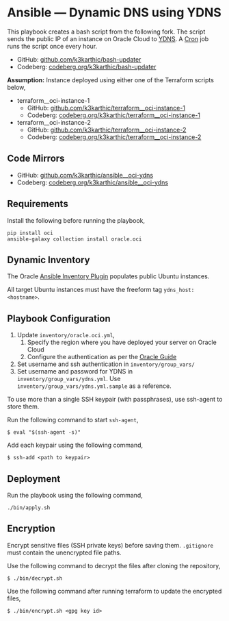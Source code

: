 # Ansible — Dynamic DNS using YDNS

This playbook creates a bash script from the following fork. The script sends the public IP of an instance on Oracle Cloud to [YDNS](https://ydns.io/). A [Cron](https://en.wikipedia.org/wiki/Cron) job runs the script once every hour.
* GitHub: [github.com/k3karthic/bash-updater](https://github.com/k3karthic/bash-updater)
* Codeberg: [codeberg.org/k3karthic/bash-updater](https://codeberg.org/k3karthic/bash-updater)

**Assumption:** Instance deployed using either one of the Terraform scripts below,
* terraform__oci-instance-1
	* GitHub: [github.com/k3karthic/terraform__oci-instance-1](https://github.com/k3karthic/terraform__oci-instance-1)
	* Codeberg: [codeberg.org/k3karthic/terraform__oci-instance-1](https://codeberg.org/k3karthic/terraform__oci-instance-1)
* terraform__oci-instance-2
	* GitHub: [github.com/k3karthic/terraform__oci-instance-2](https://github.com/k3karthic/terraform__oci-instance-2)
	* Codeberg: [codeberg.org/k3karthic/terraform__oci-instance-2](https://codeberg.org/k3karthic/terraform__oci-instance-2)

## Code Mirrors

* GitHub: [github.com/k3karthic/ansible__oci-ydns](https://github.com/k3karthic/ansible__oci-ydns/)
* Codeberg: [codeberg.org/k3karthic/ansible__oci-ydns](https://codeberg.org/k3karthic/ansible__oci-ydns)

## Requirements

Install the following before running the playbook,
```
pip install oci
ansible-galaxy collection install oracle.oci
```

## Dynamic Inventory

The Oracle [Ansible Inventory Plugin](https://docs.oracle.com/en-us/iaas/Content/API/SDKDocs/ansibleinventoryintro.htm) populates public Ubuntu instances.

All target Ubuntu instances must have the freeform tag `ydns_host: <hostname>`.

## Playbook Configuration

1. Update `inventory/oracle.oci.yml`,
    1. Specify the region where you have deployed your server on Oracle Cloud
    1. Configure the authentication as per the [Oracle Guide](https://docs.oracle.com/en-us/iaas/Content/API/Concepts/sdkconfig.htm#SDK_and_CLI_Configuration_File)
1. Set username and ssh authentication in `inventory/group_vars/`
2. Set username and password for YDNS in `inventory/group_vars/ydns.yml`. Use `inventory/group_vars/ydns.yml.sample` as a reference.

To use more than a single SSH keypair (with passphrases), use ssh-agent to store them.

Run the following command to start `ssh-agent`,
```
$ eval "$(ssh-agent -s)"
```

Add each keypair using the following command,
```
$ ssh-add <path to keypair>
```

## Deployment

Run the playbook using the following command,
```
./bin/apply.sh
```

## Encryption

Encrypt sensitive files (SSH private keys) before saving them. `.gitignore` must contain the unencrypted file paths.

Use the following command to decrypt the files after cloning the repository,

```
$ ./bin/decrypt.sh
```

Use the following command after running terraform to update the encrypted files,

```
$ ./bin/encrypt.sh <gpg key id>
```

